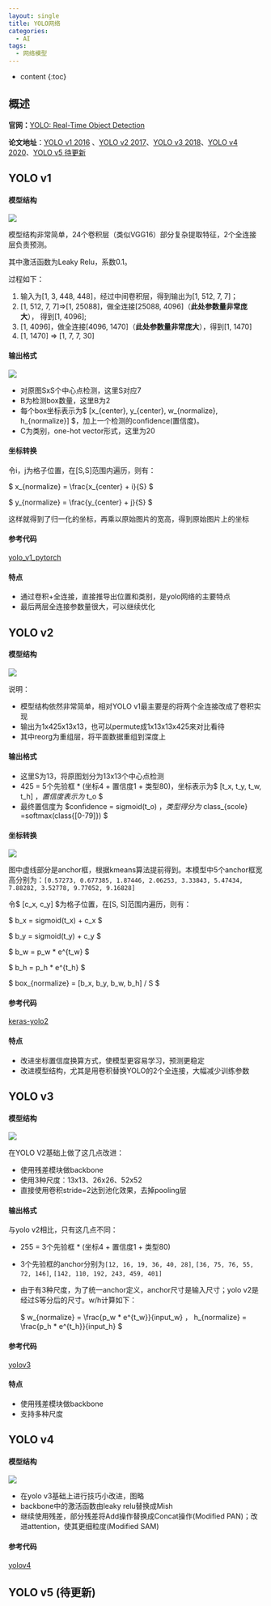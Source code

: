 ```yaml
---
layout: single
title: YOLO网络
categories:
  - AI
tags:
  - 网络模型
---
```


* content
{:toc}
## 概述



**官网：**[YOLO: Real-Time Object Detection](https://pjreddie.com/darknet/yolo/)

**论文地址**：[YOLO v1 2016](https://arxiv.org/pdf/1506.02640.pdf) 、[YOLO v2 2017](https://arxiv.org/pdf/1612.08242.pdf)、[YOLO v3 2018](https://arxiv.org/pdf/1804.02767.pdf)、[YOLO v4 2020](https://arxiv.org/pdf/2004.10934.pdf)、[YOLO v5 待更新](https://github.com/ultralytics/yolov5)

<!--more-->

## YOLO v1

#### 模型结构

![](https://harmonyhu.github.io/img/yolo_v1.png)

模型结构非常简单，24个卷积层（类似VGG16）部分复杂提取特征，2个全连接层负责预测。

其中激活函数为Leaky Relu，系数0.1。

过程如下：

1. 输入为[1, 3, 448, 448]，经过中间卷积层，得到输出为[1, 512, 7, 7]；
2. [1, 512, 7, 7]=>[1, 25088]，做全连接[25088, 4096]（**此处参数量非常庞大**）， 得到[1, 4096];
3. [1, 4096]，做全连接[4096, 1470]（**此处参数量非常庞大**），得到[1, 1470]
4. [1, 1470] => [1, 7, 7, 30]

#### 输出格式

![](https://harmonyhu.github.io/img/yolo_v1_io.png)

* 对原图SxS个中心点检测，这里S对应7
* B为检测box数量，这里B为2
* 每个box坐标表示为$ [x_{center}, y_{center}, w_{normalize}, h_{normalize}] $，加上一个检测的confidence(置信度)。
* C为类别，one-hot vector形式，这里为20

#### 坐标转换

令i，j为格子位置，在[S,S]范围内遍历，则有：

$ x_{normalize} = \frac{x_{center} + i}{S} $

$ y_{normalize} = \frac{y_{center} + j}{S} $

这样就得到了归一化的坐标，再乘以原始图片的宽高，得到原始图片上的坐标

#### 参考代码

[yolo_v1_pytorch](https://github.com/motokimura/yolo_v1_pytorch)

#### 特点

* 通过卷积+全连接，直接推导出位置和类别，是yolo网络的主要特点
* 最后两层全连接参数量很大，可以继续优化

## YOLO v2

#### 模型结构

![](https://harmonyhu.github.io/img/yolo_v2.jpg)

说明：

* 模型结构依然非常简单，相对YOLO v1最主要是的将两个全连接改成了卷积实现
* 输出为1x425x13x13，也可以permute成1x13x13x425来对比看待
* 其中reorg为重组层，将平面数据重组到深度上

#### 输出格式

* 这里S为13，将原图划分为13x13个中心点检测
* 425 = 5个先验框 * (坐标4 + 置信度1 + 类型80)，坐标表示为$ [t_x, t_y, t_w, t_h] $，置信度表示为$ t_o $
* 最终置信度为 $confidence = sigmoid(t_o) $，类型得分为$ class_{scole} =softmax(class{[0-79]}) $

#### 坐标转换

![](https://harmonyhu.github.io/img/yolo_v2_io.png)

图中虚线部分是anchor框，根据kmeans算法提前得到。本模型中5个anchor框宽高分别为：`[0.57273, 0.677385, 1.87446, 2.06253, 3.33843, 5.47434, 7.88282, 3.52778, 9.77052, 9.16828]`

令$ [c_x, c_y] $为格子位置，在[S, S]范围内遍历，则有：

$ b_x = sigmoid(t_x) + c_x $

$ b_y = sigmoid(t_y) + c_y $

$ b_w = p_w * e^{t_w} $

$ b_h = p_h * e^{t_h} $

$ box_{normalize} = [b_x, b_y, b_w, b_h] / S $

#### 参考代码

[keras-yolo2](https://github.com/experiencor/keras-yolo2)

#### 特点

* 改进坐标置信度换算方式，使模型更容易学习，预测更稳定
* 改进模型结构，尤其是用卷积替换YOLO的2个全连接，大幅减少训练参数



## YOLO v3

#### 模型结构

![](https://harmonyhu.github.io/img/yolo_v3.jpg)

在YOLO V2基础上做了这几点改进：

* 使用残差模块做backbone
* 使用3种尺度：13x13、26x26、52x52
* 直接使用卷积stride=2达到池化效果，去掉pooling层

#### 输出格式

与yolo v2相比，只有这几点不同：

* 255 = 3个先验框 * (坐标4 + 置信度1 + 类型80)

* 3个先验框的anchor分别为`[12, 16, 19, 36, 40, 28]`, `[36, 75, 76, 55, 72, 146]`, `[142, 110, 192, 243, 459, 401]`

* 由于有3种尺度，为了统一anchor定义，anchor尺寸是输入尺寸；yolo v2是经过S等分后的尺寸。w/h计算如下：

  $  w_{normalize} = \frac{p_w * e^{t_w}}{input\_w} $，$  h_{normalize} = \frac{p_h * e^{t_h}}{input\_h} $

#### 参考代码

[yolov3](https://github.com/ultralytics/yolov3)

#### 特点

* 使用残差模块做backbone
* 支持多种尺度

## YOLO v4

#### 模型结构

![](https://harmonyhu.github.io/img/yolo_v4.png)

* 在yolo v3基础上进行技巧小改进，图略
* backbone中的激活函数由leaky relu替换成Mish
* 继续使用残差，部分残差将Add操作替换成Concat操作(Modified PAN)；改进attention，使其更细粒度(Modified SAM)

#### 参考代码

[yolov4](https://github.com/Tianxiaomo/pytorch-YOLOv4)

## YOLO v5 (待更新)

